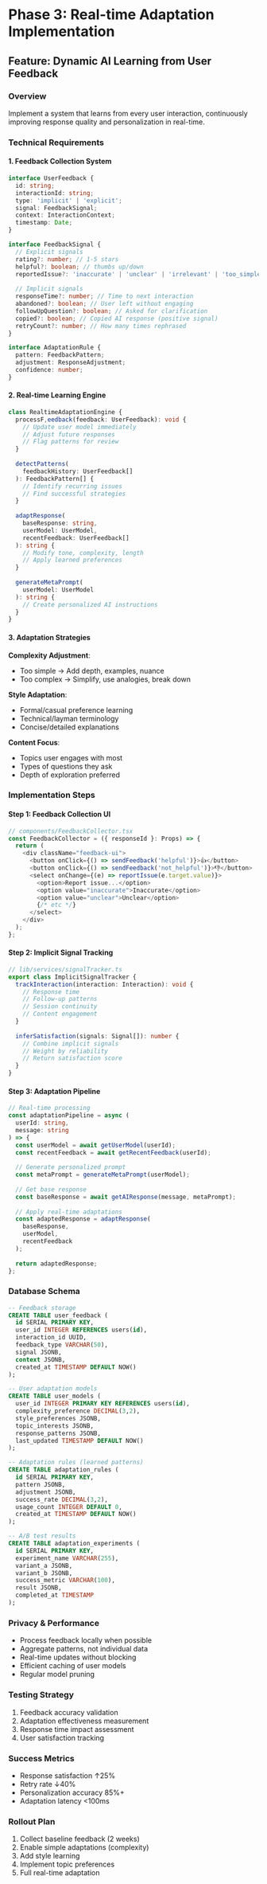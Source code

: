 # Phase 3: Real-time Adaptation Implementation

## Feature: Dynamic AI Learning from User Feedback

### Overview
Implement a system that learns from every user interaction, continuously improving response quality and personalization in real-time.

### Technical Requirements

#### 1. Feedback Collection System
```typescript
interface UserFeedback {
  id: string;
  interactionId: string;
  type: 'implicit' | 'explicit';
  signal: FeedbackSignal;
  context: InteractionContext;
  timestamp: Date;
}

interface FeedbackSignal {
  // Explicit signals
  rating?: number; // 1-5 stars
  helpful?: boolean; // thumbs up/down
  reportedIssue?: 'inaccurate' | 'unclear' | 'irrelevant' | 'too_simple' | 'too_complex';
  
  // Implicit signals
  responseTime?: number; // Time to next interaction
  abandoned?: boolean; // User left without engaging
  followUpQuestion?: boolean; // Asked for clarification
  copied?: boolean; // Copied AI response (positive signal)
  retryCount?: number; // How many times rephrased
}

interface AdaptationRule {
  pattern: FeedbackPattern;
  adjustment: ResponseAdjustment;
  confidence: number;
}
```

#### 2. Real-time Learning Engine
```typescript
class RealtimeAdaptationEngine {
  processF,eedback(feedback: UserFeedback): void {
    // Update user model immediately
    // Adjust future responses
    // Flag patterns for review
  }
  
  detectPatterns(
    feedbackHistory: UserFeedback[]
  ): FeedbackPattern[] {
    // Identify recurring issues
    // Find successful strategies
  }
  
  adaptResponse(
    baseResponse: string,
    userModel: UserModel,
    recentFeedback: UserFeedback[]
  ): string {
    // Modify tone, complexity, length
    // Apply learned preferences
  }
  
  generateMetaPrompt(
    userModel: UserModel
  ): string {
    // Create personalized AI instructions
  }
}
```

#### 3. Adaptation Strategies

**Complexity Adjustment**:
- Too simple → Add depth, examples, nuance
- Too complex → Simplify, use analogies, break down

**Style Adaptation**:
- Formal/casual preference learning
- Technical/layman terminology
- Concise/detailed explanations

**Content Focus**:
- Topics user engages with most
- Types of questions they ask
- Depth of exploration preferred

### Implementation Steps

#### Step 1: Feedback Collection UI
```typescript
// components/FeedbackCollector.tsx
const FeedbackCollector = ({ responseId }: Props) => {
  return (
    <div className="feedback-ui">
      <button onClick={() => sendFeedback('helpful')}>👍</button>
      <button onClick={() => sendFeedback('not_helpful')}>👎</button>
      <select onChange={(e) => reportIssue(e.target.value)}>
        <option>Report issue...</option>
        <option value="inaccurate">Inaccurate</option>
        <option value="unclear">Unclear</option>
        {/* etc */}
      </select>
    </div>
  );
};
```

#### Step 2: Implicit Signal Tracking
```typescript
// lib/services/signalTracker.ts
export class ImplicitSignalTracker {
  trackInteraction(interaction: Interaction): void {
    // Response time
    // Follow-up patterns
    // Session continuity
    // Content engagement
  }
  
  inferSatisfaction(signals: Signal[]): number {
    // Combine implicit signals
    // Weight by reliability
    // Return satisfaction score
  }
}
```

#### Step 3: Adaptation Pipeline
```typescript
// Real-time processing
const adaptationPipeline = async (
  userId: string,
  message: string
) => {
  const userModel = await getUserModel(userId);
  const recentFeedback = await getRecentFeedback(userId);
  
  // Generate personalized prompt
  const metaPrompt = generateMetaPrompt(userModel);
  
  // Get base response
  const baseResponse = await getAIResponse(message, metaPrompt);
  
  // Apply real-time adaptations
  const adaptedResponse = adaptResponse(
    baseResponse,
    userModel,
    recentFeedback
  );
  
  return adaptedResponse;
};
```

### Database Schema
```sql
-- Feedback storage
CREATE TABLE user_feedback (
  id SERIAL PRIMARY KEY,
  user_id INTEGER REFERENCES users(id),
  interaction_id UUID,
  feedback_type VARCHAR(50),
  signal JSONB,
  context JSONB,
  created_at TIMESTAMP DEFAULT NOW()
);

-- User adaptation models
CREATE TABLE user_models (
  user_id INTEGER PRIMARY KEY REFERENCES users(id),
  complexity_preference DECIMAL(3,2),
  style_preferences JSONB,
  topic_interests JSONB,
  response_patterns JSONB,
  last_updated TIMESTAMP DEFAULT NOW()
);

-- Adaptation rules (learned patterns)
CREATE TABLE adaptation_rules (
  id SERIAL PRIMARY KEY,
  pattern JSONB,
  adjustment JSONB,
  success_rate DECIMAL(3,2),
  usage_count INTEGER DEFAULT 0,
  created_at TIMESTAMP DEFAULT NOW()
);

-- A/B test results
CREATE TABLE adaptation_experiments (
  id SERIAL PRIMARY KEY,
  experiment_name VARCHAR(255),
  variant_a JSONB,
  variant_b JSONB,
  success_metric VARCHAR(100),
  result JSONB,
  completed_at TIMESTAMP
);
```

### Privacy & Performance
- Process feedback locally when possible
- Aggregate patterns, not individual data
- Real-time updates without blocking
- Efficient caching of user models
- Regular model pruning

### Testing Strategy
1. Feedback accuracy validation
2. Adaptation effectiveness measurement
3. Response time impact assessment
4. User satisfaction tracking

### Success Metrics
- Response satisfaction ↑25%
- Retry rate ↓40%
- Personalization accuracy 85%+
- Adaptation latency <100ms

### Rollout Plan
1. Collect baseline feedback (2 weeks)
2. Enable simple adaptations (complexity)
3. Add style learning
4. Implement topic preferences
5. Full real-time adaptation